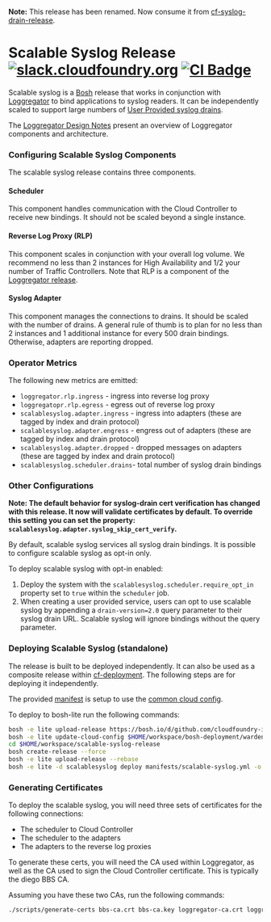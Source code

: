 **Note:** This release has been renamed. Now consume it from [cf-syslog-drain-release](https://github.com/cloudfoundry/cf-syslog-drain-release). 

# Scalable Syslog Release [![slack.cloudfoundry.org][slack-badge]][loggregator-slack] [![CI Badge][ci-badge]][ci-pipeline]

Scalable syslog is a [Bosh][bosh] release that works in conjunction with
[Loggregator][loggregator] to bind applications to syslog readers. It can be
independently scaled to support large numbers of [User Provided syslog
drains][syslog-drain-docs].

The [Loggregator Design Notes][loggregator-design-notes] present an overview
of Loggregator components and architecture.

### Configuring Scalable Syslog Components

The scalable syslog release contains three components.

#### Scheduler

This component handles communication with the Cloud Controller to receive new
bindings. It should not be scaled beyond a single instance. 

#### Reverse Log Proxy (RLP)

This component scales in conjunction with your overall log volume. We
recommend no less than 2 instances for High Availability and 1/2 your number
of Traffic Controllers. Note that RLP is a component of the [Loggregator
release][loggregator].

#### Syslog Adapter

This component manages the connections to drains. It should be scaled with the
number of drains. A general rule of thumb is to plan for no less than 2
instances and 1 additional instance for every 500 drain bindings. Otherwise,
adapters are reporting dropped.

### Operator Metrics

The following new metrics are emitted:

- `loggregator.rlp.ingress` - ingress into reverse log proxy
- `loggregatopr.rlp.egress` - egress out of reverse log proxy
- `scalablesyslog.adapter.ingress` - ingress into adapters (these are tagged by index and drain protocol)
- `scalablesyslog.adapter.engress` - engress out of adapters (these are tagged by index and drain protocol)
- `scalablesyslog.adapter.dropped` - dropped messages on adapters (these are tagged by index and drain protocol)
- `scalablesyslog.scheduler.drains`- total number of syslog drain bindings

### Other Configurations

**Note: The default behavior for syslog-drain cert verification has changed
with this release. It now will validate certificates by default. To override
this setting you can set the property:
`scalablesyslog.adapter.syslog_skip_cert_verify`.**

By default, scalable syslog services all syslog drain bindings. It is possible
to configure scalable syslog as opt-in only.

To deploy scalable syslog with opt-in enabled:

1. Deploy the system with the `scalablesyslog.scheduler.require_opt_in`
   property set to `true` within the `scheduler` job.
1. When creating a user provided service, users can opt to use scalable syslog
   by appending a `drain-version=2.0` query parameter to their syslog drain
   URL. Scalable syslog will ignore bindings without the query parameter.

### Deploying Scalable Syslog (standalone)

The release is built to be deployed independently. It can also be used as a
composite release within [cf-deployment][cf-deployment]. The following steps
are for deploying it independently.

The provided [manifest][sample-manifest] is setup to use the [common cloud
config][common-cloud-config].

To deploy to bosh-lite run the following commands:

```bash
bosh -e lite upload-release https://bosh.io/d/github.com/cloudfoundry-incubator/consul-release
bosh -e lite update-cloud-config $HOME/workspace/bosh-deployment/warden/cloud-config.yml
cd $HOME/workspace/scalable-syslog-release
bosh create-release --force
bosh -e lite upload-release --rebase
bosh -e lite -d scalablesyslog deploy manifests/scalable-syslog.yml -o manifests/fake-ops.yml --vars-store=/tmp/bosh-lite-ss.yml
```

### Generating Certificates

To deploy the scalable syslog, you will need three sets of certificates for
the following connections:

- The scheduler to Cloud Controller
- The scheduler to the adapters
- The adapters to the reverse log proxies

To generate these certs, you will need the CA used within Loggregator, as well
as the CA used to sign the Cloud Controller certificate. This is typically
the diego BBS CA.

Assuming you have these two CAs, run the following commands:

```bash
./scripts/generate-certs bbs-ca.crt bbs-ca.key loggregator-ca.crt loggregator-ca.key
```

[slack-badge]:              https://slack.cloudfoundry.org/badge.svg
[loggregator-slack]:        https://cloudfoundry.slack.com/archives/loggregator
[bosh]:                     https://bosh.io
[loggregator]:              https://code.cloudfoundry.org/loggregator
[loggregator-design-notes]: https://code.cloudfoundry.org/loggregator/tree/develop/docs/loggregator-design.md
[syslog-drain-docs]:        https://docs.cloudfoundry.org/devguide/services/log-management.html
[cf-deployment]:            https://code.cloudfoundry.org/cf-deployment
[sample-manifest]:          https://code.cloudfoundry.org/scalable-syslog-release/blob/master/manifests/scalable-syslog.yml
[common-cloud-config]:      https://code.cloudfoundry.org/bosh-deployment/blob/master/warden/cloud-config.yml
[ci-badge]:                 https://loggregator.ci.cf-app.com/api/v1/pipelines/scalable-syslog/jobs/tests/badge
[ci-pipeline]:              https://loggregator.ci.cf-app.com/teams/main/pipelines/scalable-syslog
